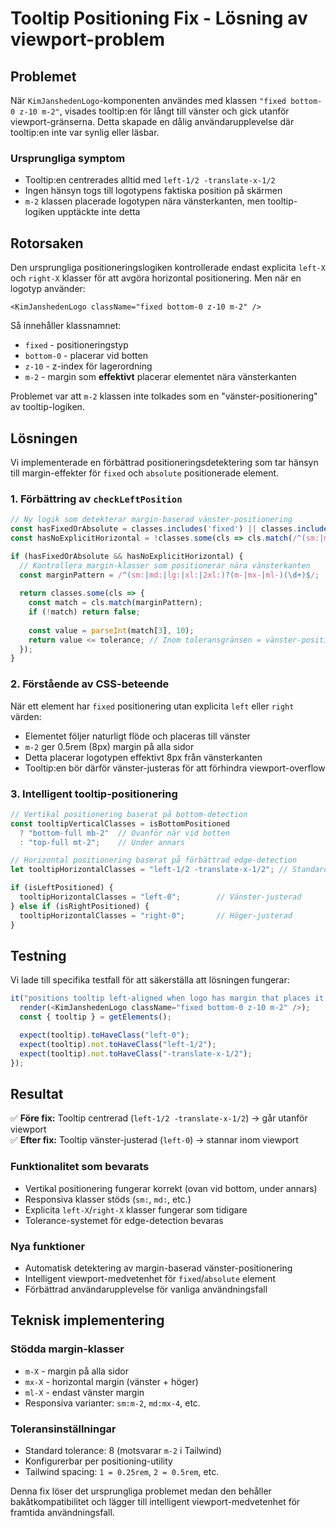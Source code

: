 # Tooltip Positioning Fix - Lösning av viewport-problem

## Problemet

När `KimJanshedenLogo`-komponenten användes med klassen `"fixed bottom-0 z-10 m-2"`, visades tooltip:en för långt till vänster och gick utanför viewport-gränserna. Detta skapade en dålig användarupplevelse där tooltip:en inte var synlig eller läsbar.

### Ursprungliga symptom

- Tooltip:en centrerades alltid med `left-1/2 -translate-x-1/2`
- Ingen hänsyn togs till logotypens faktiska position på skärmen
- `m-2` klassen placerade logotypen nära vänsterkanten, men tooltip-logiken upptäckte inte detta

## Rotorsaken

Den ursprungliga positioneringslogiken kontrollerade endast explicita `left-X` och `right-X` klasser för att avgöra horizontal positionering. Men när en logotyp använder:

```tsx
<KimJanshedenLogo className="fixed bottom-0 z-10 m-2" />
```

Så innehåller klassnamnet:

- `fixed` - positioneringstyp
- `bottom-0` - placerar vid botten
- `z-10` - z-index för lagerordning  
- `m-2` - margin som **effektivt** placerar elementet nära vänsterkanten

Problemet var att `m-2` klassen inte tolkades som en "vänster-positionering" av tooltip-logiken.

## Lösningen

Vi implementerade en förbättrad positioneringsdetektering som tar hänsyn till margin-effekter för `fixed` och `absolute` positionerade element.

### 1. Förbättring av `checkLeftPosition`

```typescript
// Ny logik som detekterar margin-baserad vänster-positionering
const hasFixedOrAbsolute = classes.includes('fixed') || classes.includes('absolute');
const hasNoExplicitHorizontal = !classes.some(cls => cls.match(/^(sm:|md:|lg:|xl:|2xl:)?(left-|right-)/));

if (hasFixedOrAbsolute && hasNoExplicitHorizontal) {
  // Kontrollera margin-klasser som positionerar nära vänsterkanten
  const marginPattern = /^(sm:|md:|lg:|xl:|2xl:)?(m-|mx-|ml-)(\d+)$/;
  
  return classes.some(cls => {
    const match = cls.match(marginPattern);
    if (!match) return false;
    
    const value = parseInt(match[3], 10);
    return value <= tolerance; // Inom toleransgränsen = vänster-positionerad
  });
}
```

### 2. Förstående av CSS-beteende

När ett element har `fixed` positionering utan explicita `left` eller `right` värden:

- Elementet följer naturligt flöde och placeras till vänster
- `m-2` ger 0.5rem (8px) margin på alla sidor
- Detta placerar logotypen effektivt 8px från vänsterkanten
- Tooltip:en bör därför vänster-justeras för att förhindra viewport-overflow

### 3. Intelligent tooltip-positionering

```typescript
// Vertikal positionering baserat på bottom-detection
const tooltipVerticalClasses = isBottomPositioned
  ? "bottom-full mb-2"  // Ovanför när vid botten
  : "top-full mt-2";    // Under annars

// Horizontal positionering baserat på förbättrad edge-detection  
let tooltipHorizontalClasses = "left-1/2 -translate-x-1/2"; // Standard: centrerad

if (isLeftPositioned) {
  tooltipHorizontalClasses = "left-0";        // Vänster-justerad
} else if (isRightPositioned) {
  tooltipHorizontalClasses = "right-0";       // Höger-justerad
}
```

## Testning

Vi lade till specifika testfall för att säkerställa att lösningen fungerar:

```typescript
it("positions tooltip left-aligned when logo has margin that places it at left edge", () => {
  render(<KimJanshedenLogo className="fixed bottom-0 z-10 m-2" />);
  const { tooltip } = getElements();

  expect(tooltip).toHaveClass("left-0");
  expect(tooltip).not.toHaveClass("left-1/2");
  expect(tooltip).not.toHaveClass("-translate-x-1/2");
});
```

## Resultat

✅ **Före fix:** Tooltip centrerad (`left-1/2 -translate-x-1/2`) → går utanför viewport  
✅ **Efter fix:** Tooltip vänster-justerad (`left-0`) → stannar inom viewport

### Funktionalitet som bevarats

- Vertikal positionering fungerar korrekt (ovan vid bottom, under annars)
- Responsiva klasser stöds (`sm:`, `md:`, etc.)
- Explicita `left-X`/`right-X` klasser fungerar som tidigare
- Tolerance-systemet för edge-detection bevaras

### Nya funktioner

- Automatisk detektering av margin-baserad vänster-positionering
- Intelligent viewport-medvetenhet för `fixed`/`absolute` element
- Förbättrad användarupplevelse för vanliga användningsfall

## Teknisk implementering

### Stödda margin-klasser

- `m-X` - margin på alla sidor
- `mx-X` - horizontal margin (vänster + höger)
- `ml-X` - endast vänster margin
- Responsiva varianter: `sm:m-2`, `md:mx-4`, etc.

### Toleransinställningar

- Standard tolerance: 8 (motsvarar `m-2` i Tailwind)
- Konfigurerbar per positioning-utility
- Tailwind spacing: `1 = 0.25rem`, `2 = 0.5rem`, etc.

Denna fix löser det ursprungliga problemet medan den behåller bakåtkompatibilitet och lägger till intelligent viewport-medvetenhet för framtida användningsfall.
